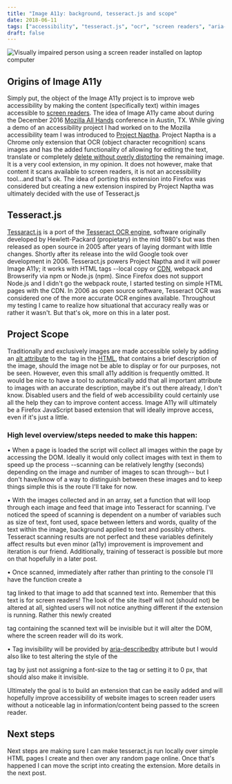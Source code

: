 ```yaml
---
title: "Image A11y: background, tesseract.js and scope"
date: 2018-06-11
tags: ["accessibility", "tesseract.js", "ocr", "screen readers", "aria-describedby"]
draft: false
---
```


![Visually impaired person using a screen reader installed on laptop computer](https://www.aclu.org/files/022415-ACLU-VoterReg-web-resources/image/92856921-Credit_ScottOlsen_Thinkstock.jpg)

## Origins of Image A11y
Simply put, the object of the Image A11y project is to improve web accessibility by making the content (specifically text) within images accessible to [screen readers](https://en.wikipedia.org/wiki/Screen_reader). The idea of Image A11y came about during the December 2016 [Mozilla All Hands](https://wiki.mozilla.org/All_Hands/Austin) conference in Austin, TX. While giving a demo of an accessibility project I had worked on to the Mozilla accessibility team I was introduced to [Project Naptha](http://projectnaptha.com/). Project Naptha is a Chrome only extension that OCR (object character recognition) scans images and has the added functionality of allowing for editing the text, translate or completely [delete without overly distorting](https://en.wikipedia.org/wiki/Inpainting) the remaining image. It is a very cool extension, in my opinion. It does not however, make that content it scans available to screen readers, it is not an accessibility tool...and that's ok. The idea of porting this extension into Firefox was considered but creating a new extension inspired by Project Naptha was ultimately decided with the use of Tesseract.js

## Tesseract.js
[Tessaract.js](https://github.com/naptha/tesseract.js#tesseractjs) is a port of the [Tesseract OCR engine](https://github.com/tesseract-ocr/tesseract), software originally developed by Hewlett-Packard (propietary) in the mid 1980's but was then released as open source in 2005 after years of laying dormant with little changes. Shortly after its release into the wild Google took over development in 2006. Tesseract.js powers Project Naptha and it will power Image A11y; it works with HTML tags --local copy or [CDN](https://en.wikipedia.org/wiki/Content_delivery_network), webpack and Browserify via npm or Node.js (npm). Since Firefox does not support Node.js and I didn't go the webpack route, I started testing on simple HTML pages with the CDN. In 2006 as open source software, Tesseract OCR was considered one of the more accurate OCR engines available. Throughout my testing I came to realize how situational that accuracy really was or rather it wasn't. But that's ok, more on this in a later post.  

## Project Scope
Traditionally and exclusively images are made accessible solely by adding an [alt attribute](https://www.w3schools.com/tags/att_img_alt.asp) to the <img> tag in the [HTML](https://en.wikipedia.org/wiki/HTML), that contains a brief description of the image, should the image not be able to display or for our purposes, not be seen. However, even this small a11y addition is frequently omitted. It would be nice to have a tool to automatically add that all important attribute to images with an accurate description, maybe it's out there already, I don't know. Disabled users and the field of web accessibility could certainly use all the help they can to improve content access. Image A11y will ultimately be a Firefox JavaScript based extension that will ideally improve access, even if it's just a little.

### High level overview/steps needed to make this happen:

  • When a page is loaded the script will collect all images within the page by accessing the DOM. Ideally it would only collect images with text in them to speed up the process --scanning can be relatively lengthy (seconds) depending on the image and number of images to scan through-- but I don't have/know of a way to distinguish between these images and to keep things simple this is the route I'll take for now.

  • With the images collected and in an array, set a function that will loop through each image and feed that image into Tesseract for scanning. I've noticed the speed of scanning is dependent on a number of variables such as size of text, font used, space between letters and words, quality of the text within the image, background applied to text and possibly others. Tesseract scanning results are not perfect and these variables definitely affect results but even minor (a11y) improvement is improvement and iteration is our friend. Additionally, training of tesseract is possible but more on that hopefully in a later post.

  • Once scanned, immediately after rather than printing to the console I'll have the function create a <p> tag linked to that image to add that scanned text into. Remember that this text is for screen readers! The look of the site itself will not (should not) be altered at all, sighted users will not notice anything different if the extension is running. Rather this newly created <p> tag containing the scanned text will be invisible but it will alter the DOM, where the screen reader will do its work.

  • Tag invisibility will be provided by [aria-describedby](https://developer.mozilla.org/en-US/docs/Web/Accessibility/ARIA/ARIA_Techniques/Using_the_aria-describedby_attribute) attribute but I would also like to test altering the style of the <p> tag by just not assigning a font-size to the tag or setting it to 0 px, that should also make it invisible.

Ultimately the goal is to build an extension that can be easily added and will hopefully improve accessibility of website images to screen reader users without a noticeable lag in information/content being passed to the screen reader.

## Next steps

Next steps are making sure I can make tesseract.js run locally over simple HTML pages I create and then over any random page online. Once that's happened I can move the script into creating the extension. More details in the next post.
